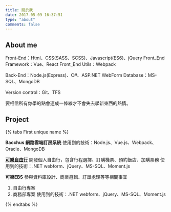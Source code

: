 ```yaml
---
title: 關於我
date: 2017-05-09 16:37:51
type: "about"
comments: false
---
```


About me
---
Front-End：Html、CSS(SASS、SCSS)、Javascript(ES6)、jQuery
Front_End Framework：Vue、React
Front_End Utils：Webpack

Back-End：Node.js(Express)、C#、ASP.NET WebForm
Database：MS-SQL、MongoDB

Version control：Git、TFS

要相信所有你學的點會連成一條線才不會失去學新東西的熱情。

Project
---
{% tabs First unique name %}
<!-- tab Bacchus -->

**Bacchus 網路雲端訂房系統**
使用到的技術：Node.js、Vue.js、Webpack、Oracle、MongoDB
<!-- endtab -->

<!-- tab 可樂自由行-->
**[可樂自由行](https://www.colatour.com.tw/C10P_Package/C10P001_Projects.aspx?Para=*,HKG,*,1,0,%E9%A6%99%E6%B8%AF)**
開發個人自由行，包含行程選擇、訂購機票、預約飯店、加購票務
使用到的技術：.NET webform、jQuery、MS-SQL、Moment.js
<!-- endtab -->

<!-- tab 可樂旅遊內部系統(EBS) -->
**可樂EBS**
參與資料庫設計、商業邏輯、訂單處理等等相關事宜
 1. 自由行專案
 2. 商務部專案
 使用到的技術：.NET webform、jQuery、MS-SQL、Moment.js
<!-- endtab -->
{% endtabs %}